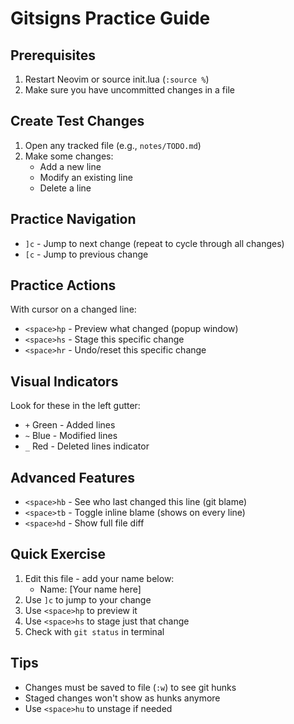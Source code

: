 # Gitsigns Practice Guide

## Prerequisites
1. Restart Neovim or source init.lua (`:source %`)
2. Make sure you have uncommitted changes in a file

## Create Test Changes
1. Open any tracked file (e.g., `notes/TODO.md`)
2. Make some changes:
   - Add a new line
   - Modify an existing line
   - Delete a line

## Practice Navigation
- `]c` - Jump to next change (repeat to cycle through all changes)
- `[c` - Jump to previous change

## Practice Actions
With cursor on a changed line:
- `<space>hp` - Preview what changed (popup window)
- `<space>hs` - Stage this specific change
- `<space>hr` - Undo/reset this specific change

## Visual Indicators
Look for these in the left gutter:
- `+` Green - Added lines
- `~` Blue - Modified lines
- `_` Red - Deleted lines indicator

## Advanced Features
- `<space>hb` - See who last changed this line (git blame)
- `<space>tb` - Toggle inline blame (shows on every line)
- `<space>hd` - Show full file diff

## Quick Exercise
1. Edit this file - add your name below:
   - Name: [Your name here]
2. Use `]c` to jump to your change
3. Use `<space>hp` to preview it
4. Use `<space>hs` to stage just that change
5. Check with `git status` in terminal

## Tips
- Changes must be saved to file (`:w`) to see git hunks
- Staged changes won't show as hunks anymore
- Use `<space>hu` to unstage if needed